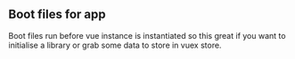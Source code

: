 ## Boot files for app

Boot files run before vue instance is instantiated so this great if you want to initialise a library or grab some data to store in vuex store.

